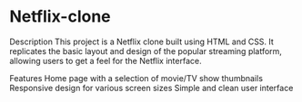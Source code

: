 # Netflix-clone
Description
This project is a Netflix clone built using HTML and CSS. It replicates the basic layout and design of the popular streaming platform, allowing users to get a feel for the Netflix interface.

Features
Home page with a selection of movie/TV show thumbnails
Responsive design for various screen sizes
Simple and clean user interface

